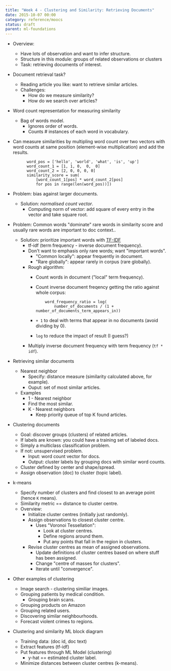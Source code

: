 ```yaml
---
title: "Week 4 - Clustering and Similarity: Retrieving Documents"
date: 2015-10-07 00:00
category: reference/moocs
status: draft
parent: ml-foundations
---
```


* Overview:
    * Have lots of observation and want to infer structure.
    * Structure in this module: groups of related observations or clusters
    * Task: retrieving documents of interest.
* Document retrieval task?
    * Reading article you like: want to retrieve similar articles.
    * Challenges:
        * How do we measure similarity?
        * How do we search over articles?
* Word count representation for measuring similarity
    * Bag of words model.
        * Ignores order of words.
        * Counts # instances of each word in vocabulary.
* Can measure similarities by multipling word count over two vectors with word counts at same position (element-wise multiplication) and add the results.

            word_pos = ['hello', 'world', 'what', 'is', 'up']
            word_count_1 = [1, 1, 0,  0,  0]
            word_count_2 = [2, 0, 0, 0, 0]
            similarity_score = sum(
                [word_count_1[pos] * word_count_2[pos]
                for pos in range(len(word_pos))])

* Problem: bias against larger documents.
    * Solution: *normalised count vector*.
        * Computing norm of vector: add square of every entry in the vector and take square root.
* Problem: Common words "dominate" rare words in similarity score and usually rare words are important to doc context..
    * Solution: prioritize important words with [TF-IDF](../../../../permanent/tf-idf.md)
        * tf-idf (term frequency - inverse document frequency).
        * Don't want to emphasis only rare words; want "important words".
            * "Common locally": appear frequently in document.
            * "Rare globally": appear rarely in corpus (rare globally).
        * Rough algorithm:
            * Count words in document ("local" term frequency).
            * Count inverse document freqency getting the ratio against whole corpus:

                      word_frequency_ratio = log(
                          number_of_documents / (1 + number_of_documents_term_appears_in))

            * ``+ 1`` to deal with terms that appear in no documents (avoid dividing by 0).
            * ``log`` to reduce the impact of result (I guess?)
        * Multiply inverse document frequency with term frequency (``tf * idf``).
* Retrieving similar documents
    * Nearest neighbor
        * Specify: distance measure (similarity calculated above, for example).
        * Ouput: set of most similar articles.
    * Examples
        * 1 - Nearest neighbor
        * Find the most similar.
        * K - Nearest neighbors
            * Keep priority queue of top K found articles.
* Clustering documents
    * Goal: discover groups (clusters) of related articles.
    * If labels are known: you could have a training set of labeled docs.
    * Simply a multiclass classification problem.
    * If not: unsupervised problem.
        * Input: word count vector for docs.
        * Output: cluster labels by grouping docs with similar word counts.
    * Cluster defined by center and shape/spread.
    * Assign observation (doc) to cluster (topic label).
* k-means
    * Specify number of clusters and find closest to an average point (hence ``K`` means).
    * Similarity metric == distance to cluster centre.
    * Overview:
        * Initialize cluster centres (initially just randomly).
        * Assign observations to closest cluster centre.
            * Uses "Voronoi Tessellation":
                * Look at cluster centres.
                * Define regions around them.
                * Put any points that fall in the region in clusters.
        * Revise cluster centres as mean of assigned observations.
            * Update definitions of cluster centres based on where stuff has been assigned.
            * Change "centre of masses for clusters".
            * Iterate until "convergence".
* Other examples of clustering
     * Image search - clustering similiar images.
     * Grouping patients by medical condition.
         * Grouping brain scans.
     * Grouping products on Amazon
     * Grouping related users.
     * Discovering similar neighbourhoods.
     * Forecast violent crimes to regions.
* Clustering and similarity ML block diagram
    * Training data: (doc id, doc text)
    * Extract features (tf-idf)
    * Put features through ML Model (clustering)
        * y-hat == estimated cluster label.
    * Minimize distances between cluster centres (k-means).

